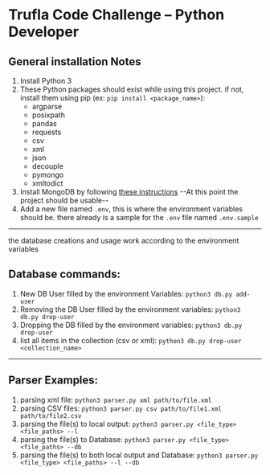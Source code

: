# Trufla Code Challenge – Python Developer

## General installation Notes

1. Install Python 3
2. These Python packages should exist while using this project. if not, install them using pip (ex: `pip install <package_name>`):
   - argparse
   - posixpath
   - pandas
   - requests
   - csv
   - xml
   - json
   - decouple
   - pymongo
   - xmltodict
3. Install MongoDB by following [these instructions](https://docs.mongodb.com/manual/installation/)
   --At this point the project should be usable--
4. Add a new file named `.env`, this is where the environment variables should be. there already is a sample for the `.env` file named `.env.sample`

---

the database creations and usage work according to the environment variables

## Database commands:

1. New DB User filled by the environment Variables: `python3 db.py add-user`
2. Removing the DB User filled by the environment variables: `python3 db.py drop-user`
3. Dropping the DB filled by the environment variables: `python3 db.py drop-user`
4. list all items in the collection (csv or xml): `python3 db.py drop-user <collection_name>`

---

## Parser Examples:

1. parsing xml file: `python3 parser.py xml path/to/file.xml`
2. parsing CSV files: `python3 parser.py csv path/to/file1.xml path/to/file2.csv`
3. parsing the file(s) to local output: `python3 parser.py <file_type> <file_paths> --l`
4. parsing the file(s) to Database: `python3 parser.py <file_type> <file_paths> --db`
5. parsing the file(s) to both local output and Database: `python3 parser.py <file_type> <file_paths> --l --db`
